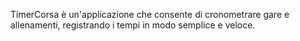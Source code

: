 TimerCorsa è un'applicazione che consente di cronometrare gare e allenamenti, registrando i tempi in modo semplice e veloce.
